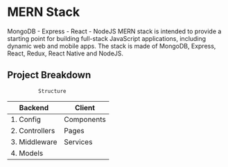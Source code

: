 # **MERN Stack**
MongoDB - Express - React - NodeJS
MERN stack is intended to provide a starting point for building full-stack JavaScript applications, including dynamic web and mobile apps. The stack is made of MongoDB, Express, React, Redux, React Native and NodeJS.

## Project Breakdown
              Structure
|     Backend     |   Client   |
|-----------------|------------|
|1. Config        | Components |
|2. Controllers   | Pages      |
|3. Middleware    | Services   |
|4. Models        |            |
